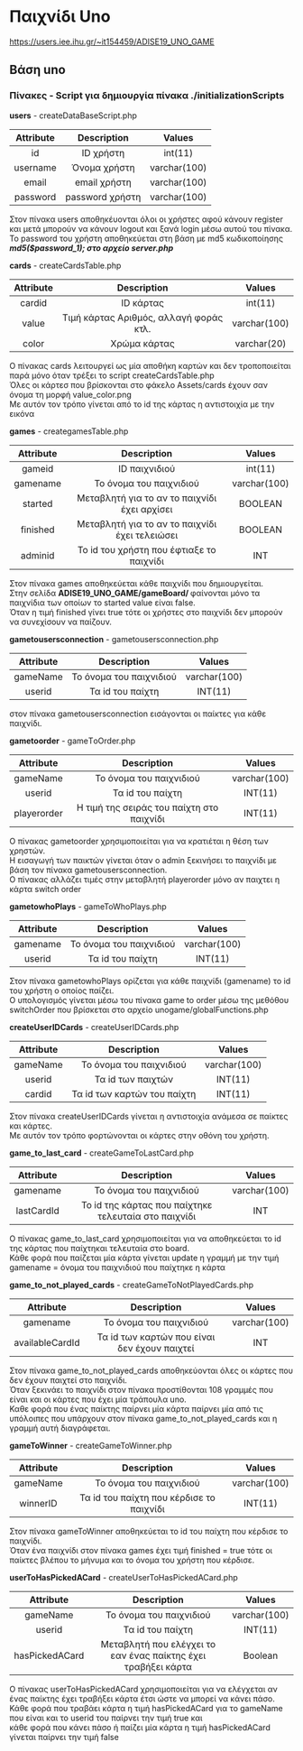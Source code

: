 # Παιχνίδι Uno
https://users.iee.ihu.gr/~it154459/ADISE19_UNO_GAME 
## Bάση uno

### Πίνακες - Script για δημιουργία πίνακα ./initializationScripts

**users** - createDataBaseScript.php

| Attribute    | Description                             | Values        |
| :---:        |     :---:                               |    :---:      |
| id          | ID χρήστη                   | int(11)  |
| username     | Όνομα χρήστη                          | varchar(100)        |
| email     | email χρήστη | varchar(100)        |
| password     | password χρήστη | varchar(100)        |

Στον πίνακα users αποθηκέυονται όλοι οι χρήστες αφού κάνουν register και μετά μπορούν να κάνουν logout και ξανά login μέσω αυτού του πίνακα. <br>
Το password του χρήστη αποθηκεύεται στη βάση με md5 κωδικοποίησης ***md5($password_1); στο αρχείο server.php***<br>

**cards** - createCardsTable.php

| Attribute    | Description                             | Values        |
| :---:        |     :---:                               |    :---:      |
| cardid          | ID κάρτας                   | int(11)  |
| value     | Τιμή κάρτας Αριθμός, αλλαγή φοράς κτλ.                          | varchar(100)        |
| color     | Χρώμα κάρτας | varchar(20)        |

Ο πίνακας cards λειτουργεί ως μία αποθήκη καρτών και δεν τροποποιείται παρά μόνο όταν τρέξει το script createCardsTable.php <br>
Όλες οι κάρτεσ που βρίσκονται στο φάκελο Assets/cards έχουν σαν όνομα τη μορφή value_color.png <br>
Με αυτόν τον τρόπο γίνεται από το id της κάρτας η αντιστοιχία με την εικόνα <br>


**games** - creategamesTable.php

| Attribute    | Description | Values        |
| :---:        |     :---:     |    :---:      |
| gameid          | ID παιχνιδιού | int(11)  |
| gamename     | Το όνομα του παιχνιδιού | varchar(100)|
| started     | Μεταβλητή για το αν το παιχνίδι έχει αρχίσει | BOOLEAN |
| finished     | Μεταβλητή για το αν το παιχνίδι έχει τελειώσει | BOOLEAN |
| adminid     | To id του χρήστη που έφτιαξε το παιχνίδι | INT|

Στον πίνακα games αποθηκεύεται κάθε παιχνίδι που δημιουργείται. <br>
Στην σελίδα <b> ADISE19_UNO_GAME/gameBoard/ </b> φαίνονται μόνο τα παιχνίδια των οποίων το started value είναι false. <br>
Όταν η τιμή finished γίνει true τότε οι χρήστες στο παιχνίδι δεν μπορούν να συνεχίσουν να παίζουν.<br>

**gametousersconnection** - gametousersconnection.php
                   
| Attribute    | Description | Values        |
| :---:        |     :---:     |    :---:      |
| gameName     | Το όνομα του παιχνιδιού | varchar(100)|
| userid     | Τα id του παίχτη | INT(11) |

στον πίνακα gametousersconnection εισάγονται οι παίκτες για κάθε παιχνίδι.

**gametoorder** - gameΤoΟrder.php
                   
| Attribute    | Description | Values        |
| :---:        |     :---:     |    :---:      |
| gameName     | Το όνομα του παιχνιδιού | varchar(100)|
| userid     | Τα id του παίχτη | INT(11) |
| playerorder | Η τιμή της σειράς του παίχτη στο παιχνίδι | INT(11) |

Ο πίνακας gametoorder χρησιμοποιείται για να κρατιέται η θέση των χρηστών. <br>
Η εισαγωγή των παικτών γίνεται όταν ο admin ξεκινήσει το παιχνίδι με βάση τον πίνακα gametousersconnection.<br>
Ο πίνακας αλλάζει τιμές στην μεταβλητή playerorder μόνο αν παιχτει η κάρτα switch order<br>


**gametowhoPlays** - gameToWhoPlays.php
                   
| Attribute    | Description | Values        |
| :---:        |     :---:     |    :---:      |
| gamename     | Το όνομα του παιχνιδιού | varchar(100)|
| userid     | Τα id του παίχτη | INT(11) |

Στον πίνακα gametowhoPlays ορίζεται για κάθε παιχνίδι (gamename) το id του χρήστη ο οποίος παίζει. <br>
Ο υπολογισμός γίνεται μέσω του πίνακα game to order μέσω της μεθόθου switchOrder που βρίσκεται στο αρχείο unogame/globalFunctions.php<br>

**createUserIDCards** - createUserIDCards.php
                   
| Attribute    | Description | Values        |
| :---:        |     :---:     |    :---:      |
| gameName     | Το όνομα του παιχνιδιού | varchar(100)|
| userid     | Τα id των παιχτών | INT(11) |
| cardid     | Τα id των καρτών του παίχτη | INT(11) |

Στον πίνακα createUserIDCards γίνεται η αντιστοιχία ανάμεσα σε παίκτες και κάρτες. <br>
Με αυτόν τον τρόπο φορτώνονται οι κάρτες στην οθόνη του χρήστη. <br>

**game_to_last_card** - createGameToLastCard.php

| Attribute    | Description | Values        |
| :---:        |     :---:     |    :---:      |
| gamename     | Το όνομα του παιχνιδιού | varchar(100)|
| lastCardId     | Το id της κάρτας που παίχτηκε τελευταία στο παιχνίδι | INT |

Ο πίνακας game_to_last_card χρησιμοποιείται για να αποθηκεύεται το id της κάρτας που παίχτηκαι τελευταία στο board.<br>
Κάθε φορά που παίζεται μία κάρτα γίνεται update η γραμμή με την τιμή gamename = όνομα του παιχνιδιού που παίχτηκε η κάρτα<br>

**game_to_not_played_cards** - createGameToNotPlayedCards.php

| Attribute    | Description | Values        |
| :---:        |     :---:     |    :---:      |
| gamename     | Το όνομα του παιχνιδιού | varchar(100)|
| availableCardId     | Τα id των καρτών που είναι δεν έχουν παιχτεί | INT |

Στον πίνακα game_to_not_played_cards αποθηκεύονται όλες οι κάρτες που δεν έχουν παιχτεί στο παιχνίδι.<br>
Όταν ξεκινάει το παιχνίδι στον πίνακα προστίθονται 108 γραμμές που είναι και οι κάρτες που έχει μία τράπουλα uno.<br>
Καθε φορά που ένας παίκτης παίρνει μία κάρτα παίρνει μία από τις υπόλοιπες που υπάρχουν στον πίνακα game_to_not_played_cards και η γραμμή αυτή διαγράφεται.<br>

**gameToWinner** - createGameToWinner.php

| Attribute    | Description | Values        |
| :---:        |     :---:     |    :---:      |
| gameName     | Το όνομα του παιχνιδιού | varchar(100)|
| winnerID     | Τα id του παίχτη που κέρδισε το παιχνίδι | INT(11) |

Στον πίνακα gameToWinner αποθηκεύεται το id του παίχτη που κέρδισε το παιχνίδι.<br>
Όταν ένα παιχνίδι στον πίνακα games έχει τιμή finished = true τότε οι παίκτες βλέπου το μήνυμα και το όνομα του χρήστη που κέρδισε. <br>


**userToHasPickedACard** - createUserToHasPickedACard.php
                   
| Attribute    | Description | Values        |
| :---:        |     :---:     |    :---:      |
| gameName     | Το όνομα του παιχνιδιού | varchar(100)|
| userid     | Τα id του παίχτη | INT(11) |
| hasPickedACard     | Μεταβλητή που ελέγχει το εαν ένας παίκτης έχει τραβήξει κάρτα | Boolean |

Ο πίνακας userToHasPickedACard χρησιμοποιείται για να ελέγχεται αν ένας παίκτης έχει τραβήξει κάρτα έτσι ώστε να μπορεί να κάνει πάσο.<br>
Κάθε φορά που τραβάει κάρτα η τιμή hasPickedACard για το gameName που είναι και το userid του παίρνει την τιμή true και <br>
κάθε φορά που κάνει πάσο ή παίζει μία κάρτα η τιμή hasPickedACard γίνεται παίρνει την τιμή false <br>
